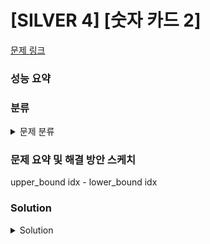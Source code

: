 # [SILVER 4] [숫자 카드 2]

[문제 링크](https://www.acmicpc.net/problem/10816) 

### 성능 요약

### 분류

<details><summary>문제 분류</summary> 

[분할 정복]

</details>

### 문제 요약 및 해결 방안 스케치

upper_bound idx - lower_bound idx

### Solution

<details><summary>Solution</summary> 

[Source Code]

</details>
